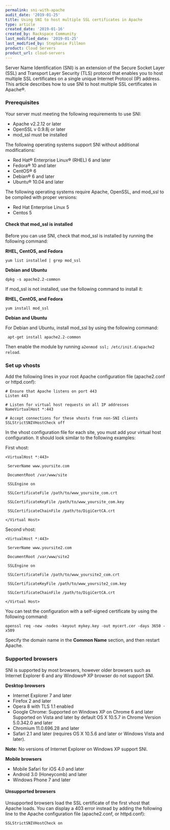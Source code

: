 ```yaml
---
permalink: sni-with-apache
audit_date: '2019-01-25'
title: Using SNI to host multiple SSL certificates in Apache
type: article
created_date: '2019-01-16'
created_by: Rackspace Community
last_modified_date: '2019-01-25'
last_modified_by: Stephanie Fillmon
product: Cloud Servers
product_url: cloud-servers
---
```


Server Name Identification (SNI) is an extension of the Secure Socket Layer (SSL) and Transport
Layer Security (TLS) protocol that enables you to host multiple SSL certificates on a single
unique Internet Protocol (IP) address. This article describes how to use SNI to host multiple
SSL certificates in Apache&reg;.

### Prerequisites

Your server must meeting the following requirements to use SNI:

- Apache v2.2.12 or later
- OpenSSL v 0.9.8j or later
- mod_ssl must be installed

The following operating systems support SNI without additional modifications:

- Red Hat&reg; Enterprise Linux&reg; (RHEL) 6 and later
- Fedora&reg; 10 and later
- CentOS&reg; 6
- Debian&reg; 6 and later
- Ubuntu&reg; 10.04 and later
  
The following operating systems require Apache, OpenSSL, and mod_ssl to be compiled
with proper versions:

- Red Hat Enterprise Linux 5
- Centos 5

#### Check that mod_ssl is installed

Before you can use SNI, check that mod_ssl is installed by running the following command:

**RHEL, CentOS, and Fedora**

    yum list installed | grep mod_ssl

**Debian and Ubuntu**

    dpkg -s apache2.2-common

If mod_ssl is not installed, use the following command to install it:

**RHEL, CentOS, and Fedora**

    yum install mod_ssl
    
**Debian and Ubuntu**

 For Debian and Ubuntu, install mod_ssl by using the following command:
 
     apt-get install apache2.2-common
 
 Then enable the module by running `a2enmod ssl; /etc/init.d/apache2 reload`.  
 
### Set up vhosts

Add the following lines in your root Apache configuration file (apache2.conf or httpd.conf):

    # Ensure that Apache listens on port 443
    Listen 443
    
    # Listen for virtual host requests on all IP addresses
    NameVirtualHost *:443

    # Accept connections for these vhosts from non-SNI clients
    SSLStrictSNIVHostCheck off

In the vhost configuration file for each site, you must add your virtual host configuration. It
should look similar to the following examples:

First vhost:

    <VirtualHost *:443>

     ServerName www.yoursite.com

     DocumentRoot /var/www/site

     SSLEngine on

     SSLCertificateFile /path/to/www_yoursite_com.crt

     SSLCertificateKeyFile /path/to/www_yoursite_com.key

     SSLCertificateChainFile /path/to/DigiCertCA.crt

    </Virtual Host>

Second vhost:

    <VirtualHost *:443>

     ServerName www.yoursite2.com

     DocumentRoot /var/www/site2

     SSLEngine on

     SSLCertificateFile /path/to/www_yoursite2_com.crt

     SSLCertificateKeyFile /path/to/www_yoursite2_com.key

     SSLCertificateChainFile /path/to/DigiCertCA.crt

    </Virtual Host>
    
You can test the configuration with a self-signed certificate by using the following
command:

    openssl req -new -nodes -keyout mykey.key -out mycert.cer -days 3650 -x509

Specify the domain name in the **Common Name** section, and then restart Apache.


### Supported browsers

SNI is supported by most browsers, however older browsers such as Internet Explorer 6
and any Windows&reg; XP browser do not support SNI.

**Desktop browsers**

- Internet Explorer 7 and later
- Firefox 2 and later
- Opera 8 with TLS 1.1 enabled
- Google Chrome:
    Supported on Windows XP on Chrome 6 and later
    Supported on Vista and later by default
    OS X 10.5.7 in Chrome Version 5.0.342.0 and later
- Chromium 11.0.696.28 and later
- Safari 2.1 and later (requires OS X 10.5.6 and later or Windows Vista and later).

**Note:** No versions of Internet Explorer on Windows XP support SNI.

**Mobile browsers**

- Mobile Safari for iOS 4.0 and later
- Android 3.0 (Honeycomb) and later
- Windows Phone 7 and later

#### Unsupported browsers

Unsupported browsers load the SSL certificate of the first vhost that Apache loads. You can
display a 403 error instead by adding the following line to the Apache configuration file
(apache2.conf, or httpd.conf):

    SSLStrictSNIVHostCheck on
